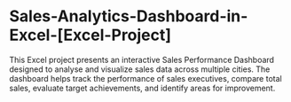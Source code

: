 # Sales-Analytics-Dashboard-in-Excel-[Excel-Project]
This Excel project presents an interactive Sales Performance Dashboard designed to analyse and visualize sales data across multiple cities. The dashboard helps track the performance of sales executives, compare total sales, evaluate target achievements, and identify areas for improvement.
